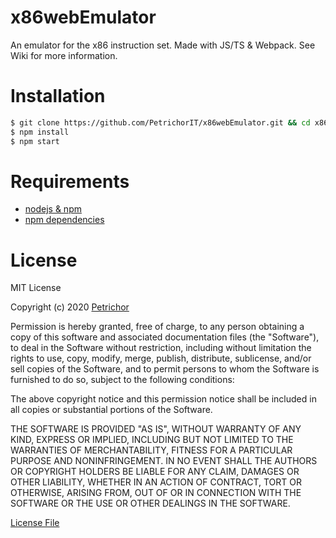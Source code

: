 # x86webEmulator
An emulator for the x86 instruction set. Made with JS/TS &amp; Webpack.
See Wiki for more information.

# Installation

```bash
$ git clone https://github.com/PetrichorIT/x86webEmulator.git && cd x86webEmulator
$ npm install
$ npm start
```

# Requirements

- [nodejs & npm](https://nodejs.org)
- [npm dependencies](./package.json)

# License 

MIT License

Copyright (c) 2020 [Petrichor](https://github.com/PetrichorIT)

Permission is hereby granted, free of charge, to any person obtaining a copy
of this software and associated documentation files (the "Software"), to deal
in the Software without restriction, including without limitation the rights
to use, copy, modify, merge, publish, distribute, sublicense, and/or sell
copies of the Software, and to permit persons to whom the Software is
furnished to do so, subject to the following conditions:

The above copyright notice and this permission notice shall be included in all
copies or substantial portions of the Software.

THE SOFTWARE IS PROVIDED "AS IS", WITHOUT WARRANTY OF ANY KIND, EXPRESS OR
IMPLIED, INCLUDING BUT NOT LIMITED TO THE WARRANTIES OF MERCHANTABILITY,
FITNESS FOR A PARTICULAR PURPOSE AND NONINFRINGEMENT. IN NO EVENT SHALL THE
AUTHORS OR COPYRIGHT HOLDERS BE LIABLE FOR ANY CLAIM, DAMAGES OR OTHER
LIABILITY, WHETHER IN AN ACTION OF CONTRACT, TORT OR OTHERWISE, ARISING FROM,
OUT OF OR IN CONNECTION WITH THE SOFTWARE OR THE USE OR OTHER DEALINGS IN THE
SOFTWARE.

[License File](./LICENSE)

